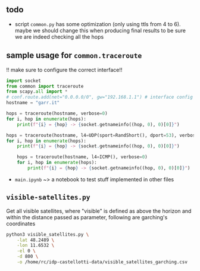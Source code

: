 ## todo
+ script `common.py` has some optimization (only using ttls from 4 to 6). maybe we should change this when producing
final results to be sure we are indeed checking all the hops


## sample usage for `common.traceroute`
!! make sure to configure the correct interface!!

```python
import socket
from common import traceroute
from scapy.all import *
# conf.route.add(net="0.0.0.0/0", gw="192.168.1.1") # interface config in our case
hostname = "garr.it"

hops = traceroute(hostname, verbose=0)
for i, hop in enumerate(hops):
    print(f"{i} = {hop} -> {socket.getnameinfo((hop, 0), 0)[0]}")

hops = traceroute(hostname, l4=UDP(sport=RandShort(), dport=53), verbose=0)
for i, hop in enumerate(hops):
    print(f"{i} = {hop} -> {socket.getnameinfo((hop, 0), 0)[0]}")

    hops = traceroute(hostname, l4=ICMP(), verbose=0)
    for i, hop in enumerate(hops):
        print(f"{i} = {hop} -> {socket.getnameinfo((hop, 0), 0)[0]}")
```

+ `main.ipynb` ~> a notebook to test stuff implemented in other files

## `visible-satellites.py`

Get all visible satellites, where "visible" is defined as above the horizon and within the distance passed as parameter, following are garching's coordinates

```bash
python3 visible_satellites.py \
    -lat 48.2489 \
    -lon 11.6532 \
    -el 0 \
    -d 800 \
    -o /home/rc/idp-castellotti-data/visible_satellites_garching.csv
```